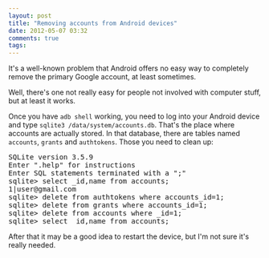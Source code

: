 ```yaml
---
layout: post
title: "Removing accounts from Android devices"
date: 2012-05-07 03:32
comments: true
tags: 
---
```


It's a well-known problem that Android offers no easy way to completely remove
the primary Google account, at least sometimes.

Well, there's one not really easy for people not involved with computer stuff,
but at least it works.

Once you have `adb shell` working, you need to log into your Android device and type `sqlite3 /data/system/accounts.db`.
That's the place where accounts are actually stored. In that database, there are tables named `accounts`, `grants`
and `authtokens`. Those you need to clean up:

<pre>
SQLite version 3.5.9
Enter ".help" for instructions
Enter SQL statements terminated with a ";"
sqlite> select _id,name from accounts;
1|user@gmail.com
sqlite> delete from authtokens where accounts_id=1;
sqlite> delete from grants where accounts_id=1;
sqlite> delete from accounts where _id=1;
sqlite> select _id,name from accounts;
</pre>

After that it may be a good idea to restart the device, but I'm not sure it's really needed.
